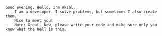 <pre><code>Good evening. Hello, I'm Aksal.
    I am a developer. I solve problems, but sometimes I also create them.
    Nice to meet you!
    Note: Great. Now, please write your code and make sure only you know what the hell is this.
</code></pre>
